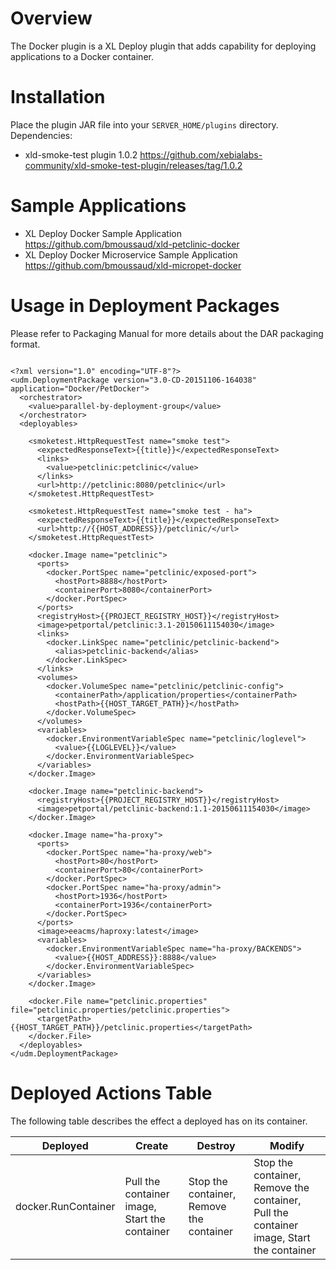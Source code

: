 # Overview #

The Docker plugin is a XL Deploy plugin that adds capability for deploying applications to a Docker container.

# Installation #

Place the plugin JAR file into your `SERVER_HOME/plugins` directory.
Dependencies:
* xld-smoke-test plugin 1.0.2 https://github.com/xebialabs-community/xld-smoke-test-plugin/releases/tag/1.0.2


# Sample Applications #
* XL Deploy Docker Sample Application https://github.com/bmoussaud/xld-petclinic-docker
* XL Deploy Docker Microservice Sample Application https://github.com/bmoussaud/xld-micropet-docker


# Usage in Deployment Packages #

Please refer to Packaging Manual for more details about the DAR packaging format.

```

<?xml version="1.0" encoding="UTF-8"?>
<udm.DeploymentPackage version="3.0-CD-20151106-164038" application="Docker/PetDocker">
  <orchestrator>
    <value>parallel-by-deployment-group</value>
  </orchestrator>
  <deployables>
    
    <smoketest.HttpRequestTest name="smoke test">
      <expectedResponseText>{{title}}</expectedResponseText>
      <links>
        <value>petclinic:petclinic</value>
      </links>
      <url>http://petclinic:8080/petclinic</url>
    </smoketest.HttpRequestTest>
    
    <smoketest.HttpRequestTest name="smoke test - ha">
      <expectedResponseText>{{title}}</expectedResponseText>
      <url>http://{{HOST_ADDRESS}}/petclinic/</url>
    </smoketest.HttpRequestTest>
    
    <docker.Image name="petclinic">
      <ports>
        <docker.PortSpec name="petclinic/exposed-port">
          <hostPort>8888</hostPort>
          <containerPort>8080</containerPort>
        </docker.PortSpec>
      </ports>
      <registryHost>{{PROJECT_REGISTRY_HOST}}</registryHost>
      <image>petportal/petclinic:3.1-20150611154030</image>
      <links>
        <docker.LinkSpec name="petclinic/petclinic-backend">
          <alias>petclinic-backend</alias>
        </docker.LinkSpec>
      </links>
      <volumes>
        <docker.VolumeSpec name="petclinic/petclinic-config">
          <containerPath>/application/properties</containerPath>
          <hostPath>{{HOST_TARGET_PATH}}</hostPath>
        </docker.VolumeSpec>
      </volumes>
      <variables>
        <docker.EnvironmentVariableSpec name="petclinic/loglevel">
          <value>{{LOGLEVEL}}</value>
        </docker.EnvironmentVariableSpec>
      </variables>
    </docker.Image>
    
    <docker.Image name="petclinic-backend">
      <registryHost>{{PROJECT_REGISTRY_HOST}}</registryHost>
      <image>petportal/petclinic-backend:1.1-20150611154030</image>
    </docker.Image>
    
    <docker.Image name="ha-proxy">
      <ports>
        <docker.PortSpec name="ha-proxy/web">
          <hostPort>80</hostPort>
          <containerPort>80</containerPort>
        </docker.PortSpec>
        <docker.PortSpec name="ha-proxy/admin">
          <hostPort>1936</hostPort>
          <containerPort>1936</containerPort>
        </docker.PortSpec>
      </ports>
      <image>eeacms/haproxy:latest</image>
      <variables>
        <docker.EnvironmentVariableSpec name="ha-proxy/BACKENDS">
          <value>{{HOST_ADDRESS}}:8888</value>
        </docker.EnvironmentVariableSpec>
      </variables>
    </docker.Image>
    
    <docker.File name="petclinic.properties" file="petclinic.properties/petclinic.properties">
      <targetPath>{{HOST_TARGET_PATH}}/petclinic.properties</targetPath>
    </docker.File>
  </deployables>
</udm.DeploymentPackage>

```

# Deployed Actions Table  #

The following table describes the effect a deployed has on its container.

| Deployed | Create | Destroy | Modify |
|----------|--------|---------|--------|
| docker.RunContainer| Pull the container image, Start the container | Stop the container, Remove the container | Stop the container, Remove the container, Pull the container image, Start the container  |